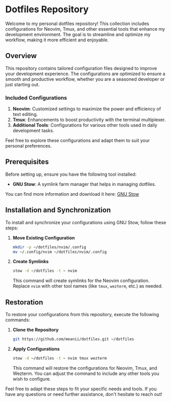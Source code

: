 # Dotfiles Repository

Welcome to my personal dotfiles repository! This collection includes configurations for Neovim, Tmux, and other essential tools that enhance my development environment. The goal is to streamline and optimize my workflow, making it more efficient and enjoyable.

## Overview

This repository contains tailored configuration files designed to improve your development experience. The configurations are optimized to ensure a smooth and productive workflow, whether you are a seasoned developer or just starting out.

### Included Configurations

1. **Neovim**: Customized settings to maximize the power and efficiency of text editing.
2. **Tmux**: Enhancements to boost productivity with the terminal multiplexer.
3. **Additional Tools**: Configurations for various other tools used in daily development tasks.

Feel free to explore these configurations and adapt them to suit your personal preferences.

## Prerequisites

Before setting up, ensure you have the following tool installed:

- **GNU Stow**: A symlink farm manager that helps in managing dotfiles.

You can find more information and download it here: [GNU Stow](https://www.gnu.org/software/stow/)

## Installation and Synchronization

To install and synchronize your configurations using GNU Stow, follow these steps:

1. **Move Existing Configuration**

   ```bash
   mkdir -p ~/dotfiles/nvim/.config
   mv ~/.config/nvim ~/dotfiles/nvim/.config
   ```

2. **Create Symlinks**

   ```bash
   stow -d ~/dotfiles -t ~ nvim
   ```

   This command will create symlinks for the Neovim configuration. Replace `nvim` with other tool names (like `tmux`, `wezterm`, etc.) as needed.

## Restoration

To restore your configurations from this repository, execute the following commands:

1. **Clone the Repository**

   ```bash
   git https://github.com/meanii/dotfiles.git ~/dotfiles
   ```

2. **Apply Configurations**

   ```bash
   stow -d ~/dotfiles -t ~ nvim tmux wezterm
   ```

   This command will restore the configurations for Neovim, Tmux, and Wezterm. You can adjust the command to include any other tools you wish to configure.

Feel free to adapt these steps to fit your specific needs and tools. If you have any questions or need further assistance, don't hesitate to reach out!
